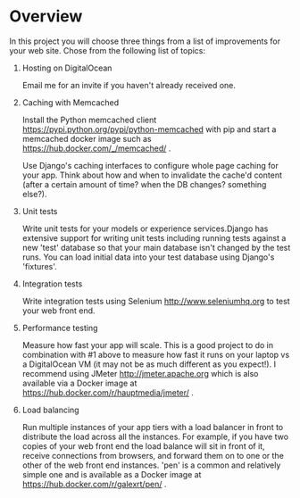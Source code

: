 Overview
========

In this project you will choose three things from a list of improvements for your web site.
Chose from the following list of topics:

1. Hosting on DigitalOcean
    
      Email me for an invite if you haven't already received one.
    
2. Caching with Memcached
    
      Install the Python memcached client https://pypi.python.org/pypi/python-memcached with pip and
      start a memcached docker image such as https://hub.docker.com/_/memcached/ .
      
      Use Django's caching interfaces to configure whole page caching for your app. Think about how and when
      to invalidate the cache'd content (after a certain amount of time? when the DB changes? something else?).
    
3. Unit tests
    
      Write unit tests for your models or experience services.Django has extensive support for writing unit tests
      including running tests against a new 'test' database so that your main database isn't changed
      by the test runs. You can load initial data into your test database using Django's 'fixtures'.
    
4. Integration tests
    
      Write integration tests using Selenium http://www.seleniumhq.org to test your web front end.
    
5. Performance testing
    
      Measure how fast your app will scale. This is a good project to do in combination with #1 above
      to measure how fast it runs on your laptop vs a DigitalOcean VM (it may not be as much different
      as you expect!). I recommend using JMeter http://jmeter.apache.org which is also available via
      a Docker image at https://hub.docker.com/r/hauptmedia/jmeter/ .
    
6. Load balancing
    
      Run multiple instances of your app tiers with a load balancer in front to distribute the load across
      all the instances. For example, if you have two copies of your web front end the load balance will
      sit in front of it, receive connections from browsers, and forward them on to one or the other
      of the web front end instances. 'pen' is a common and relatively simple one and is available 
      as a Docker image at https://hub.docker.com/r/galexrt/pen/ .
